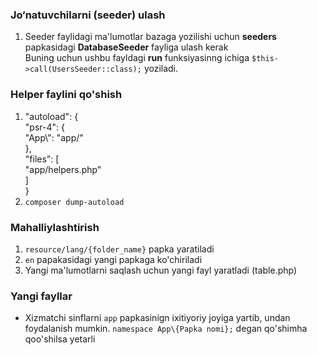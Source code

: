 ### Jo&#8216;natuvchilarni (seeder) ulash
1. Seeder faylidagi ma'lumotlar bazaga yozilishi uchun **seeders** papkasidagi **DatabaseSeeder** fayliga ulash kerak <br>
    Buning uchun ushbu fayldagi **run** funksiyasinng ichiga `$this->call(UsersSeeder::class);` yoziladi.

### Helper faylini qo'shish
1. "autoload": { <br>
       "psr-4": { <br>
            "App\\": "app/" <br>
       },<br>
           "files": [<br>
           "app/helpers.php" <br>
       ]<br>
   }
2. `composer dump-autoload`

### Mahalliylashtirish
1. `resource/lang/{folder_name}` papka yaratiladi
2. `en` papakasidagi yangi papkaga ko'chiriladi
3. Yangi ma'lumotlarni saqlash uchun yangi fayl yaratladi (table.php)

### Yangi fayllar
- Xizmatchi sinflarni `app` papkasinign ixitiyoriy joyiga yartib, undan foydalanish mumkin.
  `namespace App\{Papka nomi};` degan qo'shimha qoo'shilsa yetarli
